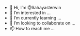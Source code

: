 - 👋 Hi, I’m @Sahayasterwin
- 👀 I’m interested in ...
- 🌱 I’m currently learning ...
- 💞️ I’m looking to collaborate on ...
- 📫 How to reach me ...

<!---
Sahayasterwin/Sahayasterwin is a ✨ special ✨ repository because its `README.md` (this file) appears on your GitHub profile.
You can click the Preview link to take a look at your changes.
--->
